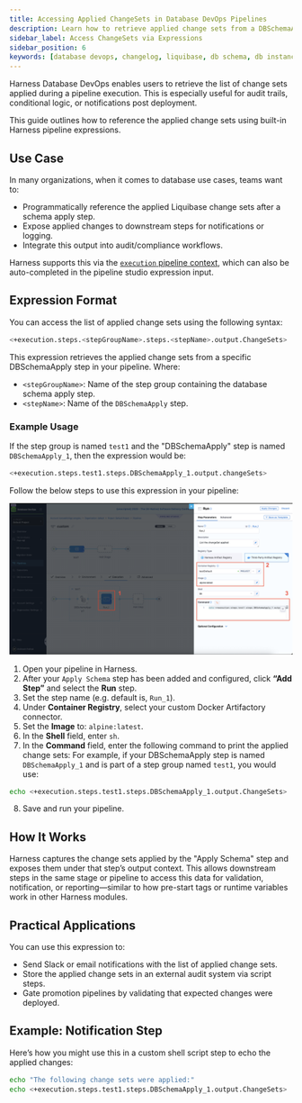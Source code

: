 ```yaml
---
title: Accessing Applied ChangeSets in Database DevOps Pipelines
description: Learn how to retrieve applied change sets from a DBSchemaApply step using pipeline expressions.
sidebar_label: Access ChangeSets via Expressions
sidebar_position: 6
keywords: [database devops, changelog, liquibase, db schema, db instance, db migration, pipeline expressions]
---
```


Harness Database DevOps enables users to retrieve the list of change sets applied during a pipeline execution. This is especially useful for audit trails, conditional logic, or notifications post deployment.

This guide outlines how to reference the applied change sets using built-in Harness pipeline expressions.

## Use Case

In many organizations, when it comes to database use cases, teams want to:

- Programmatically reference the applied Liquibase change sets after a schema apply step.
- Expose applied changes to downstream steps for notifications or logging.
- Integrate this output into audit/compliance workflows.

Harness supports this via the [`execution` pipeline context](https://developer.harness.io/docs/platform/variables-and-expressions/harness-variables#hyphens-and-spaces-require-escaping), which can also be auto-completed in the pipeline studio expression input.

## Expression Format

You can access the list of applied change sets using the following syntax:

```bash
<+execution.steps.<stepGroupName>.steps.<stepName>.output.ChangeSets>
```

This expression retrieves the applied change sets from a specific DBSchemaApply step in your pipeline. Where:
- `<stepGroupName>`: Name of the step group containing the database schema apply step.
- `<stepName>`: Name of the `DBSchemaApply` step.

### Example Usage

If the step group is named `test1` and the "DBSchemaApply" step is named `DBSchemaApply_1`, then the expression would be:

```bash
<+execution.steps.test1.steps.DBSchemaApply_1.output.changeSets>
```

Follow the below steps to use this expression in your pipeline:

![Apply ChangeSets Expression](./static/dbops-changeset-expression.png)

1. Open your pipeline in Harness.
2. After your `Apply Schema` step has been added and configured, click **“Add Step”** and select the **Run** step.
3. Set the step name (e.g. default is, `Run_1`).
4. Under **Container Registry**, select your custom Docker Artifactory connector.
5. Set the **Image** to: `alpine:latest`.
6. In the **Shell** field, enter `sh`.
7. In the **Command** field, enter the following command to print the applied change sets:
For example, if your DBSchemaApply step is named `DBSchemaApply_1` and is part of a step group named `test1`, you would use:
```bash
echo <+execution.steps.test1.steps.DBSchemaApply_1.output.ChangeSets>
```
8. Save and run your pipeline. 

## How It Works

Harness captures the change sets applied by the "Apply Schema" step and exposes them under that step’s output context. This allows downstream steps in the same stage or pipeline to access this data for validation, notification, or reporting—similar to how pre-start tags or runtime variables work in other Harness modules.

## Practical Applications

You can use this expression to:

- Send Slack or email notifications with the list of applied change sets.
- Store the applied change sets in an external audit system via script steps.
- Gate promotion pipelines by validating that expected changes were deployed.

## Example: Notification Step

Here’s how you might use this in a custom shell script step to echo the applied changes:

```sh
echo "The following change sets were applied:"
echo <+execution.steps.test1.steps.DBSchemaApply_1.output.ChangeSets>
```
